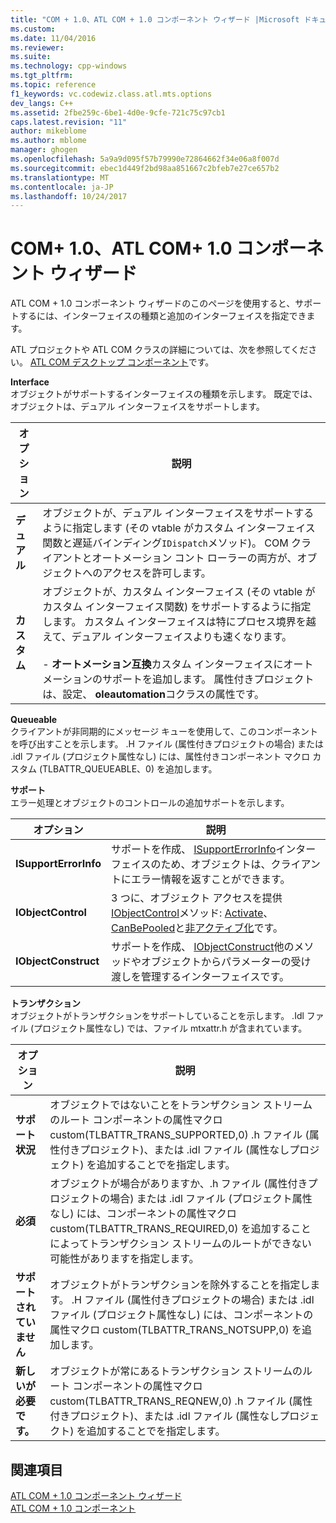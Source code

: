 ```yaml
---
title: "COM + 1.0、ATL COM + 1.0 コンポーネント ウィザード |Microsoft ドキュメント"
ms.custom: 
ms.date: 11/04/2016
ms.reviewer: 
ms.suite: 
ms.technology: cpp-windows
ms.tgt_pltfrm: 
ms.topic: reference
f1_keywords: vc.codewiz.class.atl.mts.options
dev_langs: C++
ms.assetid: 2fbe259c-6be1-4d0e-9cfe-721c75c97cb1
caps.latest.revision: "11"
author: mikeblome
ms.author: mblome
manager: ghogen
ms.openlocfilehash: 5a9a9d095f57b79990e72864662f34e06a8f007d
ms.sourcegitcommit: ebec1d449f2bd98aa851667c2bfeb7e27ce657b2
ms.translationtype: MT
ms.contentlocale: ja-JP
ms.lasthandoff: 10/24/2017
---
```

# <a name="com-10-atl-com-10-component-wizard"></a>COM+ 1.0、ATL COM+ 1.0 コンポーネント ウィザード
ATL COM + 1.0 コンポーネント ウィザードのこのページを使用すると、サポートするには、インターフェイスの種類と追加のインターフェイスを指定できます。  
  
 ATL プロジェクトや ATL COM クラスの詳細については、次を参照してください。 [ATL COM デスクトップ コンポーネント](../../atl/atl-com-desktop-components.md)です。  
  
 **Interface**  
 オブジェクトがサポートするインターフェイスの種類を示します。 既定では、オブジェクトは、デュアル インターフェイスをサポートします。  
  
|オプション|説明|  
|------------|-----------------|  
|**デュアル**|オブジェクトが、デュアル インターフェイスをサポートするように指定します (その vtable がカスタム インターフェイス関数と遅延バインディング`IDispatch`メソッド)。 COM クライアントとオートメーション コント ローラーの両方が、オブジェクトへのアクセスを許可します。|  
|**カスタム**|オブジェクトが、カスタム インターフェイス (その vtable がカスタム インターフェイス関数) をサポートするように指定します。 カスタム インターフェイスは特にプロセス境界を越えて、デュアル インターフェイスよりも速くなります。<br /><br /> -   **オートメーション互換**カスタム インターフェイスにオートメーションのサポートを追加します。 属性付きプロジェクトは、設定、 **oleautomation**コクラスの属性です。|  
  
 **Queueable**  
 クライアントが非同期的にメッセージ キューを使用して、このコンポーネントを呼び出すことを示します。 .H ファイル (属性付きプロジェクトの場合) または .idl ファイル (プロジェクト属性なし) には、属性付きコンポーネント マクロ カスタム (TLBATTR_QUEUEABLE、0) を追加します。  
  
 **サポート**  
 エラー処理とオブジェクトのコントロールの追加サポートを示します。  
  
|オプション|説明|  
|------------|-----------------|  
|**ISupportErrorInfo**|サポートを作成、 [ISupportErrorInfo](../../atl/reference/isupporterrorinfoimpl-class.md)インターフェイスのため、オブジェクトは、クライアントにエラー情報を返すことができます。|  
|**IObjectControl**|3 つに、オブジェクト アクセスを提供[IObjectControl](http://msdn.microsoft.com/library/windows/desktop/ms686474)メソッド: [Activate](http://msdn.microsoft.com/library/windows/desktop/ms681303)、 [CanBePooled](http://msdn.microsoft.com/library/windows/desktop/ms684322)と[非アクティブ化](http://msdn.microsoft.com/library/windows/desktop/ms687094)です。|  
|**IObjectConstruct**|サポートを作成、 [IObjectConstruct](http://msdn.microsoft.com/library/windows/desktop/ms680583)他のメソッドやオブジェクトからパラメーターの受け渡しを管理するインターフェイスです。|  
  
 **トランザクション**  
 オブジェクトがトランザクションをサポートしていることを示します。 .Idl ファイル (プロジェクト属性なし) では、ファイル mtxattr.h が含まれています。  
  
|オプション|説明|  
|------------|-----------------|  
|**サポート状況**|オブジェクトではないことをトランザクション ストリームのルート コンポーネントの属性マクロ custom(TLBATTR_TRANS_SUPPORTED,0) .h ファイル (属性付きプロジェクト)、または .idl ファイル (属性なしプロジェクト) を追加することでを指定します。|  
|**必須**|オブジェクトが場合がありますか、.h ファイル (属性付きプロジェクトの場合) または .idl ファイル (プロジェクト属性なし) には、コンポーネントの属性マクロ custom(TLBATTR_TRANS_REQUIRED,0) を追加することによってトランザクション ストリームのルートができない可能性がありますを指定します。|  
|**サポートされていません**|オブジェクトがトランザクションを除外することを指定します。 .H ファイル (属性付きプロジェクトの場合) または .idl ファイル (プロジェクト属性なし) には、コンポーネントの属性マクロ custom(TLBATTR_TRANS_NOTSUPP,0) を追加します。|  
|**新しいが必要です。**|オブジェクトが常にあるトランザクション ストリームのルート コンポーネントの属性マクロ custom(TLBATTR_TRANS_REQNEW,0) .h ファイル (属性付きプロジェクト)、または .idl ファイル (属性なしプロジェクト) を追加することでを指定します。|  
  
## <a name="see-also"></a>関連項目  
 [ATL COM + 1.0 コンポーネント ウィザード](../../atl/reference/atl-com-plus-1-0-component-wizard.md)   
 [ATL COM + 1.0 コンポーネント](../../atl/reference/adding-an-atl-com-plus-1-0-component.md)

